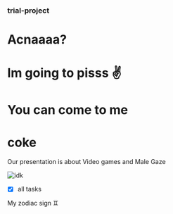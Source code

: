 ### trial-project
# Acnaaaa?
# Im going to pisss **✌️**
# You can come to me 
# coke

Our presentation is about Video games and Male Gaze

![idk](https://sp-ao.shortpixel.ai/client/to_webp,q_glossy,ret_img,w_750,h_375/https://www.psypost.org/wp-content/uploads/2023/06/gamer-750x375.jpg)


- [x] all tasks


My zodiac sign  ♊ 
